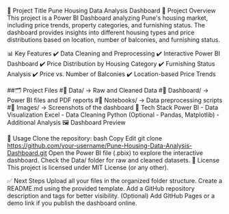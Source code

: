 📌 Project Title
Pune Housing Data Analysis Dashboard
🏡 Project Overview
This project is a Power BI Dashboard analyzing Pune's housing market, including price trends, property categories, and furnishing status. The dashboard provides insights into different housing types and price distributions based on location, number of balconies, and furnishing status.

📊 Key Features
✔️ Data Cleaning and Preprocessing
✔️ Interactive Power BI Dashboard
✔️ Price Distribution by Housing Category
✔️ Furnishing Status Analysis
✔️ Price vs. Number of Balconies
✔️ Location-based Price Trends

##🗂 Project Files
#📂 Data/ → Raw and Cleaned Data
#📂 Dashboard/ → Power BI files and PDF reports
#📂 Notebooks/ → Data preprocessing scripts
#📂 Images/ → Screenshots of the dashboard
🔧 Tech Stack
Power BI - Data Visualization
Excel - Data Cleaning
Python (Optional - Pandas, Matplotlib) - Additional Analysis
🖼 Dashboard Preview

🚀 Usage
Clone the repository:
bash
Copy
Edit
git clone https://github.com/your-username/Pune-Housing-Data-Analysis-Dashboard.git
Open the Power BI file (.pbix) to explore the interactive dashboard.
Check the Data/ folder for raw and cleaned datasets.
📜 License
This project is licensed under MIT License (or any other).

✅ Next Steps
Upload all your files in the organized folder structure.
Create a README.md using the provided template.
Add a GitHub repository description and tags for better visibility.
(Optional) Add GitHub Pages or a demo link if you publish the dashboard online.
